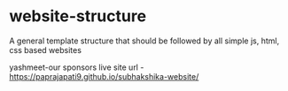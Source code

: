 # website-structure
A general template structure that should be followed by all simple js, html, css based websites


yashmeet-our sponsors live site url - https://paprajapati9.github.io/subhakshika-website/


